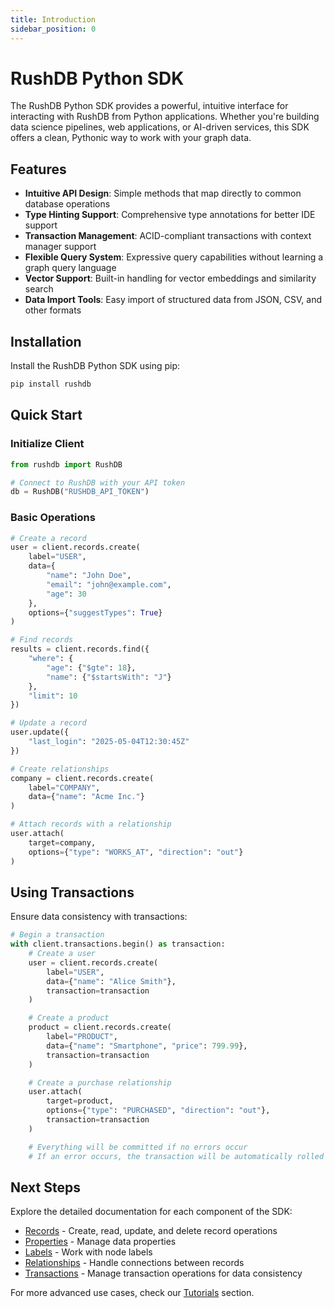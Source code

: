 ```yaml
---
title: Introduction
sidebar_position: 0
---
```


# RushDB Python SDK

The RushDB Python SDK provides a powerful, intuitive interface for interacting with RushDB from Python applications. Whether you're building data science pipelines, web applications, or AI-driven services, this SDK offers a clean, Pythonic way to work with your graph data.

## Features

- **Intuitive API Design**: Simple methods that map directly to common database operations
- **Type Hinting Support**: Comprehensive type annotations for better IDE support
- **Transaction Management**: ACID-compliant transactions with context manager support
- **Flexible Query System**: Expressive query capabilities without learning a graph query language
- **Vector Support**: Built-in handling for vector embeddings and similarity search
- **Data Import Tools**: Easy import of structured data from JSON, CSV, and other formats

## Installation

Install the RushDB Python SDK using pip:

```bash
pip install rushdb
```

## Quick Start

### Initialize Client

```python
from rushdb import RushDB

# Connect to RushDB with your API token
db = RushDB("RUSHDB_API_TOKEN")
```

### Basic Operations

```python
# Create a record
user = client.records.create(
    label="USER",
    data={
        "name": "John Doe",
        "email": "john@example.com",
        "age": 30
    },
    options={"suggestTypes": True}
)

# Find records
results = client.records.find({
    "where": {
        "age": {"$gte": 18},
        "name": {"$startsWith": "J"}
    },
    "limit": 10
})

# Update a record
user.update({
    "last_login": "2025-05-04T12:30:45Z"
})

# Create relationships
company = client.records.create(
    label="COMPANY",
    data={"name": "Acme Inc."}
)

# Attach records with a relationship
user.attach(
    target=company,
    options={"type": "WORKS_AT", "direction": "out"}
)
```

## Using Transactions

Ensure data consistency with transactions:

```python
# Begin a transaction
with client.transactions.begin() as transaction:
    # Create a user
    user = client.records.create(
        label="USER",
        data={"name": "Alice Smith"},
        transaction=transaction
    )

    # Create a product
    product = client.records.create(
        label="PRODUCT",
        data={"name": "Smartphone", "price": 799.99},
        transaction=transaction
    )

    # Create a purchase relationship
    user.attach(
        target=product,
        options={"type": "PURCHASED", "direction": "out"},
        transaction=transaction
    )

    # Everything will be committed if no errors occur
    # If an error occurs, the transaction will be automatically rolled back
```

## Next Steps

Explore the detailed documentation for each component of the SDK:

- [Records](./records/create-records.md) - Create, read, update, and delete record operations
- [Properties](./properties.md) - Manage data properties
- [Labels](./labels.md) - Work with node labels
- [Relationships](./relationships.md) - Handle connections between records
- [Transactions](./transactions.md) - Manage transaction operations for data consistency

For more advanced use cases, check our [Tutorials](../tutorials/reusable-search-query) section.
